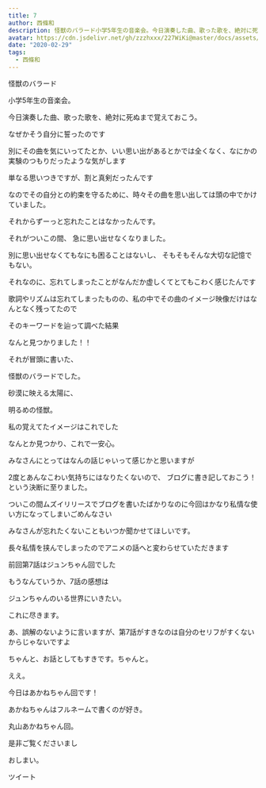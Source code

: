 ```yaml
---
title: 7
author: 西條和
description: 怪獣のバラード小学5年生の音楽会。今日演奏した曲、歌った歌を、絶対に死ぬまで覚えておこう。なぜかそう自分に誓ったのです別にその曲を気にいっ...
avatar: https://cdn.jsdelivr.net/gh/zzzhxxx/227WiKi@master/docs/assets/photo/avatar/nagomi.jpg
date: "2020-02-29"
tags:
  - 西條和
---
```





















怪獣のバラード


























小学5年生の音楽会。

今日演奏した曲、歌った歌を、絶対に死ぬまで覚えておこう。

なぜかそう自分に誓ったのです










別にその曲を気にいってたとか、いい思い出があるとかでは全くなく、なにかの実験のつもりだったような気がします






単なる思いつきですが、割と真剣だったんです



なのでその自分との約束を守るために、時々その曲を思い出しては頭の中でかけていました。










それからずーっと忘れたことはなかったんです。















それがついこの間、
急に思い出せなくなりました。
















別に思い出せなくてもなにも困ることはないし、
そもそもそんな大切な記憶でもない。







それなのに、忘れてしまったことがなんだか虚しくてとてもこわく感じたんです










歌詞やリズムは忘れてしまったものの、私の中でその曲のイメージ映像だけはなんとなく残ってたので



そのキーワードを辿って調べた結果

















なんと見つかりました！！



















それが冒頭に書いた、

怪獣のバラードでした。

















砂漠に映える太陽に、

明るめの怪獣。


私の覚えてたイメージはこれでした













なんとか見つかり、これで一安心。















みなさんにとってはなんの話じゃいって感じかと思いますが



2度とあんなこわい気持ちにはなりたくないので、
ブログに書き記しておこう！
という決断に至りました。















ついこの間ムズイリリースでブログを書いたばかりなのに今回はかなり私情な使い方になってしまいごめんなさい












みなさんが忘れたくないこともいつか聞かせてほしいです。

















長々私情を挟んでしまったのでアニメの話へと変わらせていただきます













前回第7話はジュンちゃん回でした










もうなんていうか、7話の感想は

















ジュンちゃんのいる世界にいきたい。




これに尽きます。

















あ、誤解のないように言いますが、第7話がすきなのは自分のセリフがすくないからじゃないですよ




ちゃんと、お話としてもすきです。ちゃんと。



ええ。
















今日はあかねちゃん回です！






あかねちゃんはフルネームで書くのが好き。




丸山あかねちゃん回。








是非ご覧くださいまし

















おしまい。


ツイート



